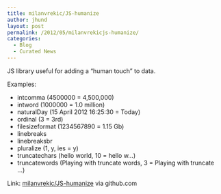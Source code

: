 ```yaml
---
title: milanvrekic/JS-humanize
author: jhund
layout: post
permalink: /2012/05/milanvrekicjs-humanize/
categories:
  - Blog
  - Curated News
---
```

JS library useful for adding a &ldquo;human touch&rdquo; to data.

Examples:

  * intcomma (4500000 = 4,500,000)
  * intword (1000000 = 1.0 million)
  * naturalDay (15 April 2012 16:25:30 = Today)
  * ordinal (3 = 3rd)
  * filesizeformat (1234567890 = 1.15 Gb)
  * linebreaks
  * linebreaksbr
  * pluralize (1, y, ies = y)
  * truncatechars (hello world, 10 = hello w&#8230;)
  * truncatewords (Playing with truncate words, 3 = Playing with truncate &#8230;)

Link: [milanvrekic/JS-humanize][1] via github.com

 [1]: http://bit.ly/JeOiZC